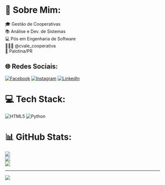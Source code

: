 # 💫 Sobre Mim:
🎓 Gestão de Cooperativas<br>📚 Análise e Dev. de Sistemas<br>💻 Pós em Engenharia de Software<br>👨🏻‍💻 @cvale_cooperativa<br>📍 Palotina/PR


## 🌐 Redes Sociais:
[![Facebook](https://img.shields.io/badge/Facebook-%231877F2.svg?logo=Facebook&logoColor=white)](https://facebook.com/https://www.facebook.com/todescattoleo/) [![Instagram](https://img.shields.io/badge/Instagram-%23E4405F.svg?logo=Instagram&logoColor=white)](https://instagram.com/https://www.instagram.com/todescattoleo/) [![LinkedIn](https://img.shields.io/badge/LinkedIn-%230077B5.svg?logo=linkedin&logoColor=white)](https://linkedin.com/in/https://www.linkedin.com/in/todescattoleo/) 

# 💻 Tech Stack:
![HTML5](https://img.shields.io/badge/html5-%23E34F26.svg?style=for-the-badge&logo=html5&logoColor=white) ![Python](https://img.shields.io/badge/python-3670A0?style=for-the-badge&logo=python&logoColor=ffdd54)
# 📊 GitHub Stats:
![](https://github-readme-stats.vercel.app/api?username=LeonardoTodescatto&theme=react&hide_border=false&include_all_commits=false&count_private=false)<br/>
![](https://github-readme-streak-stats.herokuapp.com/?user=LeonardoTodescatto&theme=react&hide_border=false)<br/>
![](https://github-readme-stats.vercel.app/api/top-langs/?username=LeonardoTodescatto&theme=react&hide_border=false&include_all_commits=false&count_private=false&layout=compact)

---
[![](https://visitcount.itsvg.in/api?id=LeonardoTodescatto&icon=2&color=1)](https://visitcount.itsvg.in)

<!-- Proudly created with GPRM ( https://gprm.itsvg.in ) -->
